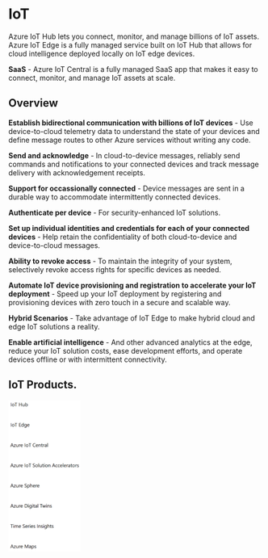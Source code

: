 # **IoT**

Azure IoT Hub lets you connect, monitor, and manage billions of IoT assets. Azure IoT Edge is a fully managed service built on IoT Hub that allows for cloud intelligence deployed locally on IoT edge devices.

**SaaS** - Azure IoT Central is a fully managed SaaS app that makes it easy to connect, monitor, and manage IoT assets at scale.

## **Overview**

**Establish bidirectional communication with billions of IoT devices** - Use device-to-cloud telemetry data to understand the state of your devices and define message routes to other Azure services without writing any code.

**Send and acknowledge** - In cloud-to-device messages, reliably send commands and notifications to your connected devices and track message delivery with acknowledgement receipts.

**Support for occassionally connected** - Device messages are sent in a durable way to accommodate intermittently connected devices.

**Authenticate per device** - For security-enhanced IoT solutions.

**Set up individual identities and credentials for each of your connected devices** - Help retain the confidentiality of both cloud-to-device and device-to-cloud messages.

**Ability to revoke access** - To maintain the integrity of your system, selectively revoke access rights for specific devices as needed.

**Automate IoT device provisioning and registration to accelerate your IoT deployment** - Speed up your IoT deployment by registering and provisioning devices with zero touch in a secure and scalable way.

**Hybrid Scenarios** - Take advantage of IoT Edge to make hybrid cloud and edge IoT solutions a reality.

**Enable artificial intelligence** - And other advanced analytics at the edge, reduce your IoT solution costs, ease development efforts, and operate devices offline or with intermittent connectivity.

## IoT Products.

![image](./images/iot-products.png)




